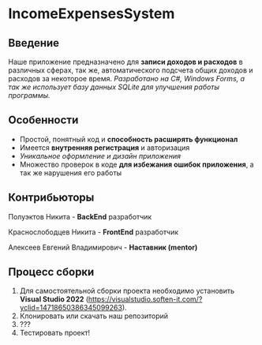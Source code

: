 # IncomeExpensesSystem
## Введение

Наше приложение предназначено для **записи доходов и расходов** в различных сферах, так же, автоматического подсчета общих доходов и расходов за некоторое время.
*Разработано на C#, Windows Forms, а так же использует базу данных SQLite для улучшения работы программы.*

## Особенности
- Простой, понятный код и **способность расширять функционал**
- Имеется **внутренняя регистрация** и авторизация
- *Уникальное оформление и дизайн приложения*
- Множество проверок в коде **для избежания ошибок приложения**, а так же нарушения его работы


## Контрибьюторы

Полуэктов Никита - **BackEnd** разработчик

Краснослободцев Никита - **FrontEnd** разработчик

Алексеев Евгений Владимирович - **Наставник (mentor)**

## Процесс сборки

1. Для самостоятельной сборки проекта необходимо установить **Visual Studio 2022**  (https://visualstudio.soften-it.com/?yclid=14718650386345099263).
2. Клонировать или скачать наш репозиторий
3. ???
4. Тестировать проект!

